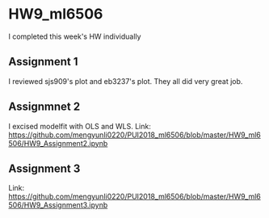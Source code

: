 # HW9_ml6506
I completed this week's HW individually

## Assignment 1
I reviewed sjs909's plot and eb3237's plot. They all did very great job.


## Assignmnet 2
I excised modelfit with OLS and WLS.
Link: https://github.com/mengyunli0220/PUI2018_ml6506/blob/master/HW9_ml6506/HW9_Assignment2.ipynb

## Assignment 3 
Link: https://github.com/mengyunli0220/PUI2018_ml6506/blob/master/HW9_ml6506/HW9_Assignment3.ipynb
